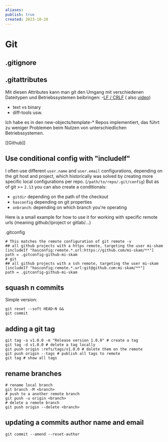 ```yaml
---
aliases: 
publish: true
created: 2023-10-20
---
```

# Git

## .gitignore
## .gitattributes

Mit diesen Attributes kann man git den Umgang mit verschiedenen Dateitypen und Betriebssystemen beibringen:
-[LF / CRLF](https://github.com/ascode-com/wiki/tree/main/line-endings) ( also [video](https://www.youtube.com/watch?v=zn7m2Mdm_Vg))
- text vs binary
- diff-tools usw.

Ich habe es in den new-objects/template-* Repos implementiert, das führt zu weniger Problemen beim Nutzen von unterschiedlichen Betriebssystemen. 


[[Github]]

## Use conditional config with "includeIf"

I often use different `user.name` and `user.email` configurations, depending on the git host and project, which historically was solved by creating more specific local configurations per repo. (`/path/to/repo/.git/config`) But as of git >= `2.13` you can also create a conditionals:
- `gitdir` depending on the path of the checkout
- `hasconfig` depending on git properties
- `onbranch`: depending on which branch you're operating

Here is a small example for how to use it for working with specific remote urls (meaning github/<orga>/project or gitlab/<orga>...)

.gitconfig
```
# This matches the remote configuration of git remote -v
## all github projects with a https remote, targeting the user mi-skam
[includeIf "hasconfig:remote.*.url:https://github.com/mi-skam/**"]
path = .gitconfig-github-mi-skam
# git
## all github projects with a ssh remote, targeting the user mi-skam
[includeIf "hasconfig:remote.*.url:git@github.com:mi-skam/**"]
path = .gitconfig-github-mi-skam
```




## squash n commits

Simple version:
```shell
git reset --soft HEAD~N &&
git commit
```

## adding a git tag

```shell
git tag -a v1.0.0 -m "Release version 1.0.0" # create a tag
git tag -d v1.0.0 # delete a tag locally
git push origin :refs/tags/v1.0.0 # dalete them on the remote
git push origin --tags # publish all tags to remote
git tag # show all tags
```

## rename branches
```shell
# rename local branch
git branch -M <branch>
# push to a another remote branch
git push -u origin <branch>
# delete a remote branch
git push origin --delete <branch>
```

## updating a commits author name and email
```shell
git commit --amend --reset-author
```
